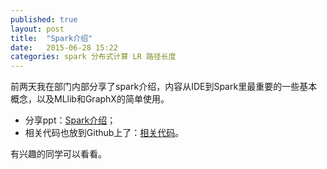 ```yaml
---
published: true
layout: post
title:  "Spark介绍"
date:   2015-06-28 15:22
categories: spark 分布式计算 LR 路径长度
---
```


前两天我在部门内部分享了spark介绍，内容从IDE到Spark里最重要的一些基本概念，以及MLlib和GraphX的简单使用。

* 分享ppt：[Spark介绍](http://pan.baidu.com/s/1nrscQ)；
* 相关代码也放到Github上了：[相关代码](https://github.com/breezedeus/SparkTest_BD)。

有兴趣的同学可以看看。